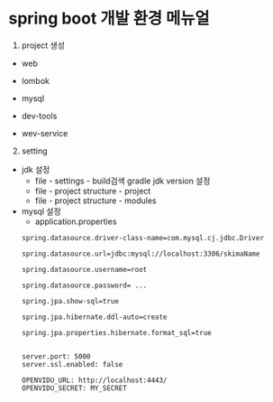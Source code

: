 # spring boot 개발 환경 메뉴얼
1. project 생성
- web
- lombok
- mysql

- dev-tools
- wev-service

2. setting
- jdk 설정
    - file - settings - build검색  gradle jdk version 설정
    - file - project structure - project
    - file - project structure - modules
- mysql 설정
    - application.properties
    ```
    spring.datasource.driver-class-name=com.mysql.cj.jdbc.Driver

    spring.datasource.url=jdbc:mysql://localhost:3306/skimaName

    spring.datasource.username=root

    spring.datasource.password= ...

    spring.jpa.show-sql=true

    spring.jpa.hibernate.ddl-auto=create

    spring.jpa.properties.hibernate.format_sql=true


    server.port: 5000
    server.ssl.enabled: false

    OPENVIDU_URL: http://localhost:4443/
    OPENVIDU_SECRET: MY_SECRET

    ```